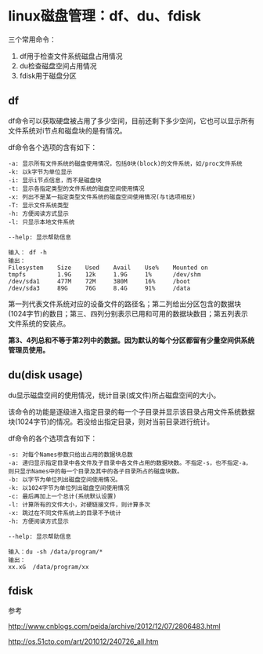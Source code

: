 # linux磁盘管理：df、du、fdisk

三个常用命令：

1. df用于检查文件系统磁盘占用情况
2. du检查磁盘空间占用情况
3. fdisk用于磁盘分区

## df

df命令可以获取硬盘被占用了多少空间，目前还剩下多少空间，它也可以显示所有文件系统对i节点和磁盘块的是有情况。

df命令各个选项的含有如下：

```
-a: 显示所有文件系统的磁盘使用情况，包括0块(block)的文件系统，如/proc文件系统
-k: 以k字节为单位显示
-i: 显示i节点信息，而不是磁盘块
-t: 显示各指定类型的文件系统的磁盘空间使用情况
-x: 列出不是某一指定类型文件系统的磁盘空间使用情况(与t选项相反)
-T: 显示文件系统类型
-h: 方便阅读方式显示
-l: 只显示本地文件系统

--help: 显示帮助信息
```

```
输入： df -h
输出：
Filesystem    Size    Used    Avail    Use%    Mounted on
tmpfs         1.9G    12k     1.9G     1%      /dev/shm
/dev/sda1     477M    72M     380M     16%     /boot
/dev/sda3     89G     76G     8.4G     91%     /data
```

第一列代表文件系统对应的设备文件的路径名；第二列给出分区包含的数据块(1024字节)的数目；第三、四列分别表示已用和可用的数据块数目；第五列表示文件系统的安装点。

**第3、4列总和不等于第2列中的数据。因为默认的每个分区都留有少量空间供系统管理员使用。**



## du(disk usage)

du显示磁盘空间的使用情况，统计目录(或文件)所占磁盘空间的大小。

该命令的功能是逐级进入指定目录的每一个子目录并显示该目录占用文件系统数据块(1024字节)的情况。若没给出指定目录，则对当前目录进行统计。

df命令的各个选项含有如下：

```
-s: 对每个Names参数只给出占用的数据块总数
-a: 递归显示指定目录中各文件及子目录中各文件占用的数据块数。不指定-s，也不指定-a，则只显示Names中的每一个目录及其中的各子目录所占的磁盘块数。
-b: 以字节为单位列出磁盘空间使用情况。
-k: 以1024字节为单位列出磁盘空间使用情况
-c: 最后再加上一个总计(系统默认设置)
-l: 计算所有的文件大小，对硬链接文件，则计算多次
-x: 跳过在不同文件系统上的目录不予统计
-h: 方便阅读方式显示

--help: 显示帮助信息
```

```
输入：du -sh /data/program/*
输出：
xx.xG  /data/program/xx
```



## fdisk



参考

http://www.cnblogs.com/peida/archive/2012/12/07/2806483.html

http://os.51cto.com/art/201012/240726_all.htm
